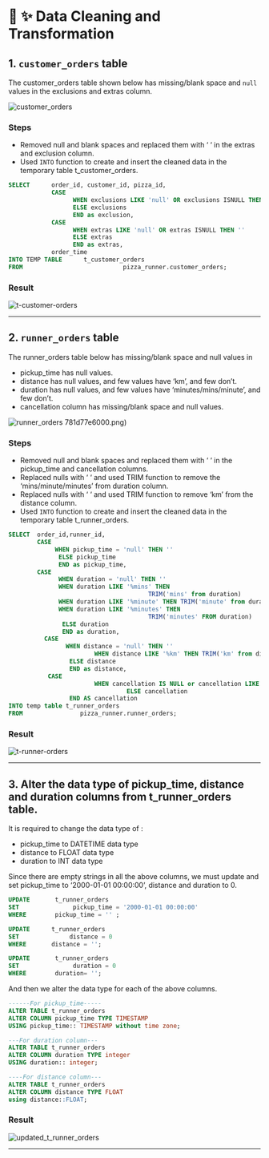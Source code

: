 # 🛁 ✨ Data Cleaning and Transformation

## 1. ``customer_orders`` table
The customer_orders table shown below has missing/blank space and ``null`` values in the exclusions and extras column. 

![customer_orders](https://user-images.githubusercontent.com/123035903/225198833-577d8cf6-3c8b-4275-b884-419fec6f94e4.png)

### Steps
-	Removed null and blank spaces and replaced them with ‘ ‘ in the extras and exclusion column.
-	Used ``INTO`` function to create and insert the cleaned data in the temporary table t_customer_orders.
````sql
SELECT 		order_id, customer_id, pizza_id,
			CASE
			      WHEN exclusions LIKE 'null' OR exclusions ISNULL THEN '' 
			      ELSE exclusions
			      END as exclusion,
			CASE 
			      WHEN extras LIKE 'null' OR extras ISNULL THEN '' 
			      ELSE extras
			      END as extras,
			order_time
INTO TEMP TABLE      t_customer_orders 				
FROM                            pizza_runner.customer_orders;
````
### Result

![t-customer-orders](https://user-images.githubusercontent.com/123035903/225209041-11133db6-c9cc-4024-8352-2781d77e6000.png)
***
## 2. ``runner_orders`` table
The runner_orders table below has missing/blank space and null values in 
-	pickup_time has null values.
-	distance has null values, and few values have ‘km’, and few don’t.
-	duration has null values, and few values have ‘minutes/mins/minute’, and few don’t.
-	cancellation column has missing/blank space and null values.

![runner_orders](https://user-images.githubusercontent.com/123035903/225209475-1e02c3b7-27d7-402d-ac6b-b9307dfff560.png)
781d77e6000.png)

### Steps
-	Removed null and blank spaces and replaced them with ‘ ‘ in the pickup_time and cancellation columns.
-	Replaced nulls with ‘ ‘ and used TRIM function to remove the ‘mins/minute/minutes’ from duration column.
-	Replaced nulls with ‘ ‘ and used TRIM function to remove ‘km’ from the distance column.
-	Used ``INTO`` function to create and insert the cleaned data in the temporary table t_runner_orders.
````sql
SELECT	order_id,runner_id,
		CASE 
		     WHEN pickup_time = 'null' THEN '' 
		      ELSE pickup_time
		      END as pickup_time,
		CASE
		      WHEN duration = 'null' THEN ''
		      WHEN duration LIKE '%mins' THEN 
                                       TRIM('mins' from duration)
		      WHEN duration LIKE '%minute' THEN TRIM('minute' from duration)
		      WHEN duration LIKE '%minutes' THEN 
                                       TRIM('minutes' FROM duration)
		       ELSE duration
		       END as duration,
		  CASE 
		        WHEN distance = 'null' THEN '' 
	                    WHEN distance LIKE '%km' THEN TRIM('km' from distance)
		         ELSE distance
		         END as distance,
		   CASE
	                    WHEN cancellation IS NULL or cancellation LIKE 'null' THEN ''
                                 ELSE cancellation 
		         END AS cancellation				
INTO temp table t_runner_orders 
FROM                pizza_runner.runner_orders;
````

### Result

![t-runner-orders](https://user-images.githubusercontent.com/123035903/225210024-3e244f47-deff-44e0-9579-ea6b149f5165.png)

***
## 3. Alter the data type of pickup_time, distance and duration columns from t_runner_orders table.

It is required to change the data type of :
-	pickup_time to DATETIME data type
-	distance to FLOAT data type
-	duration to INT data type

Since there are empty strings in all the above columns, we must update and set pickup_time to ‘2000-01-01 00:00:00’, distance and duration to 0. 
````sql
UPDATE       t_runner_orders
SET               pickup_time = '2000-01-01 00:00:00'
WHERE        pickup_time = '' ;

UPDATE      t_runner_orders
SET              distance = 0
WHERE       distance = '';

UPDATE       t_runner_orders
SET               duration = 0
WHERE        duration= '';
````
And then we alter the data type for each of the above columns.
````sql
------For pickup_time-----
ALTER TABLE t_runner_orders
ALTER COLUMN pickup_time TYPE TIMESTAMP
USING pickup_time:: TIMESTAMP without time zone;

---For duration column---
ALTER TABLE t_runner_orders
ALTER COLUMN duration TYPE integer
USING duration:: integer;

----For distance column---
ALTER TABLE t_runner_orders
ALTER COLUMN distance TYPE FLOAT
using distance::FLOAT;
````
### Result

![updated_t_runner_orders](https://user-images.githubusercontent.com/123035903/225211089-e6cb3986-ab4a-47fb-b81f-3481b6c519d7.png)

***










